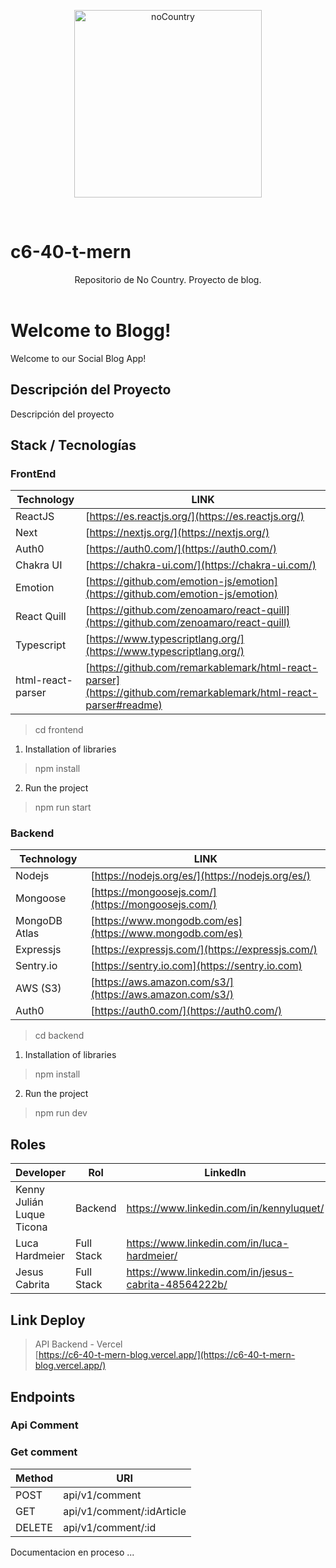 <p align="center">
  <img src="https://user-images.githubusercontent.com/96850176/182723355-b0eaa185-c6be-408a-8cfb-46eb6e7c4ffc.png" width="300" alt="noCountry"/>
  </a>
</p>
<br />

# c6-40-t-mern
<header>Repositorio de No Country. Proyecto de blog.</header>

<h1>Welcome to Blogg!</h1>
<p>Welcome to our Social Blog App!</p>

## Descripción del Proyecto
<p>
  Descripción del proyecto
</p>

<!-- ## Installation
**Clone the Repository**
```
git clone https://github.com/No-Country/c6-40-t-mern
cd c6-40-t-mern
``` -->

## Stack / Tecnologías

<h3>FrontEnd</h3>

| Technology | LINK |
| ------ | ------ |
| ReactJS | [https://es.reactjs.org/](https://es.reactjs.org/) |
| Next | [https://nextjs.org/](https://nextjs.org/) |
| Auth0 | [https://auth0.com/](https://auth0.com/) |
| Chakra UI | [https://chakra-ui.com/](https://chakra-ui.com/) |
| Emotion| [https://github.com/emotion-js/emotion](https://github.com/emotion-js/emotion) |
| React Quill | [https://github.com/zenoamaro/react-quill](https://github.com/zenoamaro/react-quill) |
| Typescript | [https://www.typescriptlang.org/](https://www.typescriptlang.org/) |
| html-react-parser | [https://github.com/remarkablemark/html-react-parser](https://github.com/remarkablemark/html-react-parser#readme) |

> cd frontend

1) Installation of libraries
> npm install

2) Run the project
> npm run start

<h3>Backend</h3>

| Technology | LINK |
| ------ | ------ |
| Nodejs | [https://nodejs.org/es/](https://nodejs.org/es/) |
| Mongoose | [https://mongoosejs.com/](https://mongoosejs.com/) |
| MongoDB Atlas | [https://www.mongodb.com/es](https://www.mongodb.com/es) |
| Expressjs | [https://expressjs.com/](https://expressjs.com/) |
| Sentry.io | [https://sentry.io.com](https://sentry.io.com) |
| AWS (S3) | [https://aws.amazon.com/s3/](https://aws.amazon.com/s3/) |
| Auth0 | [https://auth0.com/](https://auth0.com/) |

> cd backend

1) Installation of libraries
> npm install

2) Run the project
> npm run dev

## Roles

| Developer | Rol | LinkedIn | GitHub |
| ------- | ------ | ------ | ------ |
| Kenny Julián Luque Ticona | Backend | https://www.linkedin.com/in/kennyluquet/ | https://github.com/Kenny2397 |
| Luca Hardmeier | Full Stack | https://www.linkedin.com/in/luca-hardmeier/ | https://github.com/lucaHardmeier |
| Jesus Cabrita | Full Stack |https://www.linkedin.com/in/jesus-cabrita-48564222b/ | https://github.com/jesuscabrita |


## Link Deploy 
> API Backend - Vercel <br>
[https://c6-40-t-mern-blog.vercel.app/](https://c6-40-t-mern-blog.vercel.app/)

## Endpoints

<h3>Api Comment</h3>
<h3>Get comment</h3>
<table>
    <thead>
        <tr>
            <th>Method</th><th>URI</th>
        </tr>
    </thead>
    <tbody>
        <tr>
            <td>POST</td><td>api/v1/comment</td>
        </tr>
        <tr>
          <td>GET</td><td>api/v1/comment/:idArticle</td>
        </tr>
        <tr>
          <td>DELETE</td><td>api/v1/comment/:id</td>
        </tr>
    </tbody>
<table>
<p>Documentacion en proceso ...</p>
